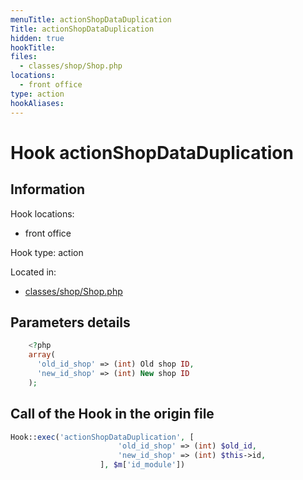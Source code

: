 ```yaml
---
menuTitle: actionShopDataDuplication
Title: actionShopDataDuplication
hidden: true
hookTitle: 
files:
  - classes/shop/Shop.php
locations:
  - front office
type: action
hookAliases:
---
```


# Hook actionShopDataDuplication

## Information

Hook locations: 
  - front office

Hook type: action

Located in: 
  - [classes/shop/Shop.php](https://github.com/PrestaShop/PrestaShop/blob/8.0.x/classes/shop/Shop.php)

## Parameters details

```php
    <?php
    array(
      'old_id_shop' => (int) Old shop ID,
      'new_id_shop' => (int) New shop ID
    );
```

## Call of the Hook in the origin file

```php
Hook::exec('actionShopDataDuplication', [
                        'old_id_shop' => (int) $old_id,
                        'new_id_shop' => (int) $this->id,
                    ], $m['id_module'])
```